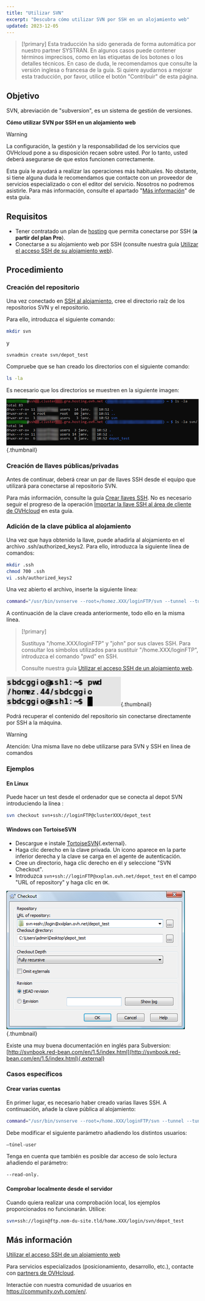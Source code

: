 ```yaml
---
title: "Utilizar SVN"
excerpt: "Descubra cómo utilizar SVN por SSH en un alojamiento web"
updated: 2023-12-05
---
```


> [!primary]
> Esta traducción ha sido generada de forma automática por nuestro partner SYSTRAN. En algunos casos puede contener términos imprecisos, como en las etiquetas de los botones o los detalles técnicos. En caso de duda, le recomendamos que consulte la versión inglesa o francesa de la guía. Si quiere ayudarnos a mejorar esta traducción, por favor, utilice el botón "Contribuir" de esta página.
> 

## Objetivo

SVN, abreviación de "subversion", es un sistema de gestión de versiones. 

**Cómo utilizar SVN por SSH en un alojamiento web**

> [!warning]
>
> La configuración, la gestión y la responsabilidad de los servicios que OVHcloud pone a su disposición recaen sobre usted. Por lo tanto, usted deberá asegurarse de que estos funcionen correctamente.
> 
> Esta guía le ayudará a realizar las operaciones más habituales. No obstante, si tiene alguna duda le recomendamos que contacte con un proveedor de servicios especializado o con el editor del servicio. Nosotros no podremos asistirle. Para más información, consulte el apartado "[Más información](#go-further)" de esta guía.
> 

## Requisitos

- Tener contratado un plan de [hosting](https://www.ovhcloud.com/es/web-hosting/) que permita conectarse por SSH (**a partir del plan Pro**).
- Conectarse a su alojamiento web por SSH (consulte nuestra guía [Utilizar el acceso SSH de su alojamiento web](/pages/web_cloud/web_hosting/ssh_on_webhosting)).

## Procedimiento

### Creación del repositorio

Una vez conectado en [SSH al alojamiento](/pages/web_cloud/web_hosting/ssh_on_webhosting), cree el directorio raíz de los repositorios SVN y el repositorio.

Para ello, introduzca el siguiente comando:

```bash
mkdir svn
```

y

```bash
svnadmin create svn/depot_test
```

Compruebe que se han creado los directorios con el siguiente comando:

```bash
ls -la
```

Es necesario que los directorios se muestren en la siguiente imagen:

![hosting](images/terminal-ls-la-svn.png){.thumbnail}

### Creación de llaves públicas/privadas

Antes de continuar, deberá crear un par de llaves SSH desde el equipo que utilizará para conectarse al repositorio SVN.

Para más información, consulte la guía [Crear llaves SSH](/pages/public_cloud/compute/public-cloud-first-steps#1-crear-claves-ssh). No es necesario seguir el progreso de la operación [Importar la llave SSH al área de cliente de OVHcloud](/pages/public_cloud/compute/public-cloud-first-steps#1-crear-claves-ssh/#importacion-de-una-clave-ssh-en-el-area-de-cliente-de-ovhcloud) en esta guía.

### Adición de la clave pública al alojamiento

Una vez que haya obtenido la llave, puede añadirla al alojamiento en el archivo .ssh/authorized_keys2. Para ello, introduzca la siguiente línea de comandos:

```bash
mkdir .ssh
chmod 700 .ssh
vi .ssh/authorized_keys2
```

Una vez abierto el archivo, inserte la siguiente línea:

```bash
command="/usr/bin/svnserve --root=/homez.XXX/loginFTP/svn --tunnel --tunnel-user=john",no-port-forwarding,no-agent-forwarding,no-X11-forwarding,no-pty
```

A continuación de la clave creada anteriormente, todo ello en la misma línea.

> [!primary]
>
> Sustituya "/home.XXX/loginFTP" y "john" por sus claves SSH.
> Para consultar los símbolos utilizados para sustituir "/home.XXX/loginFTP", introduzca el comando "pwd" en SSH.
>
> Consulte nuestra guía [Utilizar el acceso SSH de un alojamiento web](/pages/web_cloud/web_hosting/ssh_on_webhosting).
> 

![hosting](images/terminal-homez-folder.png){.thumbnail}

Podrá recuperar el contenido del repositorio sin conectarse directamente por SSH a la máquina.

> [!warning]
>
> Atención: Una misma llave no debe utilizarse para SVN y SSH en
> línea de comandos
> 

### Ejemplos

#### En Linux

Puede hacer un test desde el ordenador que se conecta al depot SVN introduciendo la línea :

```bash
svn checkout svn+ssh://loginFTP@clusterXXX/depot_test
```

#### Windows con TortoiseSVN

- Descargue e instale [TortoiseSVN](https://tortoisesvn.net/downloads.html){.external}.
- Haga clic derecho en la clave privada. Un icono aparece en la parte inferior derecha y la clave se carga en el agente de autenticación.
- Cree un directorio, haga clic derecho en él y seleccione "SVN Checkout". 
- Introduzca `svn+ssh://loginFTP@xxplan.ovh.net/depot_test` en el campo "URL of repository" y haga clic en `OK`.

![hosting](images/checkout.png){.thumbnail}

Existe una muy buena documentación en inglés para Subversion: [http://svnbook.red-bean.com/en/1.5/index.html](http://svnbook.red-bean.com/en/1.5/index.html){.external}

### Casos específicos

#### Crear varias cuentas

En primer lugar, es necesario haber creado varias llaves SSH. A continuación, añade la clave pública al alojamiento:

```bash
command="/usr/bin/svnserve --root=/home.XXX/loginFTP/svn --tunnel --tunnel-user=marc",no-port-forwarding,no-agent-forwarding,no-X11-forwarding,no-pty
```

Debe modificar el siguiente parámetro añadiendo los distintos usuarios:

```bash
—túnel-user
```

Tenga en cuenta que también es posible dar acceso de solo lectura añadiendo el parámetro:

```bash
--read-only.
```

#### Comprobar localmente desde el servidor

Cuando quiera realizar una comprobación local, los ejemplos proporcionados no funcionarán. Utilice:

```bash
svn+ssh://login@ftp.nom-du-site.tld/home.XXX/login/svn/depot_test
```

## Más información <a name="go-further"></a>

[Utilizar el acceso SSH de un alojamiento web](/pages/web_cloud/web_hosting/ssh_on_webhosting)

Para servicios especializados (posicionamiento, desarrollo, etc.), contacte con [partners de OVHcloud](/links/partner).

Interactúe con nuestra comunidad de usuarios en <https://community.ovh.com/en/>.